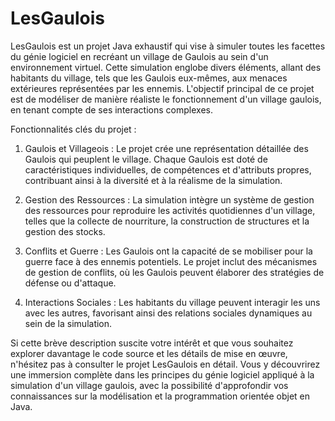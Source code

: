 # LesGaulois
LesGaulois est un projet Java exhaustif qui vise à simuler toutes les facettes du génie logiciel en recréant un village de Gaulois au sein d'un environnement virtuel. Cette simulation englobe divers éléments, allant des habitants du village, tels que les Gaulois eux-mêmes, aux menaces extérieures représentées par les ennemis. L'objectif principal de ce projet est de modéliser de manière réaliste le fonctionnement d'un village gaulois, en tenant compte de ses interactions complexes.

Fonctionnalités clés du projet :

1. Gaulois et Villageois : Le projet crée une représentation détaillée des Gaulois qui peuplent le village. Chaque Gaulois est doté de caractéristiques individuelles, de compétences et d'attributs propres, contribuant ainsi à la diversité et à la réalisme de la simulation.

2. Gestion des Ressources : La simulation intègre un système de gestion des ressources pour reproduire les activités quotidiennes d'un village, telles que la collecte de nourriture, la construction de structures et la gestion des stocks.

3. Conflits et Guerre : Les Gaulois ont la capacité de se mobiliser pour la guerre face à des ennemis potentiels. Le projet inclut des mécanismes de gestion de conflits, où les Gaulois peuvent élaborer des stratégies de défense ou d'attaque.

4. Interactions Sociales : Les habitants du village peuvent interagir les uns avec les autres, favorisant ainsi des relations sociales dynamiques au sein de la simulation.

Si cette brève description suscite votre intérêt et que vous souhaitez explorer davantage le code source et les détails de mise en œuvre, n'hésitez pas à consulter le projet LesGaulois en détail. Vous y découvrirez une immersion complète dans les principes du génie logiciel appliqué à la simulation d'un village gaulois, avec la possibilité d'approfondir vos connaissances sur la modélisation et la programmation orientée objet en Java.
